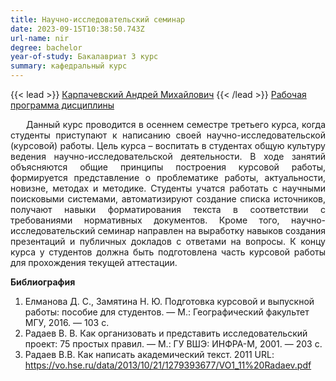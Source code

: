```yaml
---
title: Научно-исследовательский семинар
date: 2023-09-15T10:38:50.743Z
url-name: nir
degree: bachelor
year-of-study: Бакалавриат 3 курс
summary: кафедральный курс
---
```

{{< lead >}} [Карпачевский Андрей Михайлович](../../../about/staff/karpachevskii) {{< /lead >}}
[Рабочая программа дисциплины](https://disk.yandex.ru/i/P7GzMmAPuZHR4Q)

<div style="text-align: justify; text-indent: 25px;">
Данный курс проводится в осеннем семестре третьего курса, когда студенты приступают к написанию своей научно-исследовательской (курсовой) работы. Цель курса – воспитать в студентах общую культуру ведения научно-исследовательской деятельности. В ходе занятий объясняются общие принципы построения курсовой работы, формируется представление о проблематике работы, актуальности, новизне, методах и методике. Студенты учатся работать с научными поисковыми системами, автоматизируют создание списка источников, получают навыки форматирования текста в соответствии с требованиями нормативных документов. Кроме того, научно-исследовательский семинар направлен на выработку навыков создания презентаций и публичных докладов с ответами на вопросы. К концу курса у студентов должна быть подготовлена часть курсовой работы для прохождения текущей аттестации.</div>

**Библиография**

1. Елманова Д. С., Замятина Н. Ю. Подготовка курсовой и выпускной работы: пособие для студентов. — М.: Географический факультет МГУ, 2016. — 103 c.  
2. Радаев В. В. Как организовать и представить исследовательский проект: 75 простых правил. — М.: ГУ ВШЭ: ИНФРА-М, 2001. — 203 с.
3. Радаев В.В. Как написать академический текст. 2011 URL: https://vo.hse.ru/data/2013/10/21/1279393677/VO1_11%20Radaev.pdf
